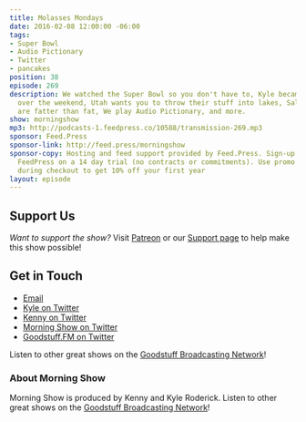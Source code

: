 ```yaml
---
title: Molasses Mondays
date: 2016-02-08 12:00:00 -06:00
tags:
- Super Bowl
- Audio Pictionary
- Twitter
- pancakes
position: 38
episode: 269
description: We watched the Super Bowl so you don't have to, Kyle became a pizza slicer
  over the weekend, Utah wants you to throw their stuff into lakes, Salads at McDonald's
  are fatter than fat, We play Audio Pictionary, and more.
show: morningshow
mp3: http://podcasts-1.feedpress.co/10588/transmission-269.mp3
sponsor: Feed.Press
sponsor-link: http://feed.press/morningshow
sponsor-copy: Hosting and feed support provided by Feed.Press. Sign-up today and try
  FeedPress on a 14 day trial (no contracts or commitments). Use promo code `morningshow`
  during checkout to get 10% off your first year
layout: episode
---
```


## Support Us
*Want to support the show?* Visit [Patreon](http://patreon.com/morningshow) or our [Support page](http://goodstuff.fm/support) to help make this show possible!

## Get in Touch
* [Email](mailto:kyle@goodstuff.fm)
* [Kyle on Twitter](http://twitter.com/dogburps)
* [Kenny on Twitter](http://twitter.com/pizzarobotics)
* [Morning Show on Twitter](http://twitter.com/morningshowam)
* [Goodstuff.FM on Twitter](http://twitter.com/goodstufffm)

Listen to other great shows on the [Goodstuff Broadcasting Network](http://goodstuff.fm/shows)!

### About Morning Show
Morning Show is produced by Kenny and Kyle Roderick. Listen to other great shows on the [Goodstuff Broadcasting Network](http://goodstuff.fm/)!
